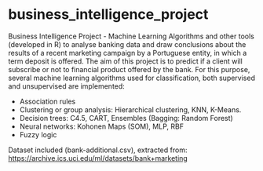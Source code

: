 # business_intelligence_project
Business Intelligence Project - Machine Learning Algorithms and other tools (developed in R) to analyse banking data and draw conclusions about the results of a recent marketing campaign by a Portuguese entity, in which a term deposit is offered.
The aim of this project is to predict if a client will subscribe or not to financial product offered by the bank. For this purpose, several machine learning algorithms used for classification, both supervised and unsupervised are implemented:
- Association rules
- Clustering or group analysis: Hierarchical clustering, KNN, K-Means.
- Decision trees: C4.5, CART, Ensembles (Bagging: Random Forest)
- Neural networks: Kohonen Maps (SOM), MLP, RBF
- Fuzzy logic

Dataset included (bank-additional.csv), extracted from: https://archive.ics.uci.edu/ml/datasets/bank+marketing

